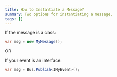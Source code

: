 ```yaml
---
title: How to Instantiate a Message?
summary: Two options for instantiating a message.
tags: []
---
```


If the message is a class:


```C#
var msg = new MyMessage();
```

 OR

If your event is an interface:


```C#
var msg = Bus.Publish<IMyEvent>();
```




